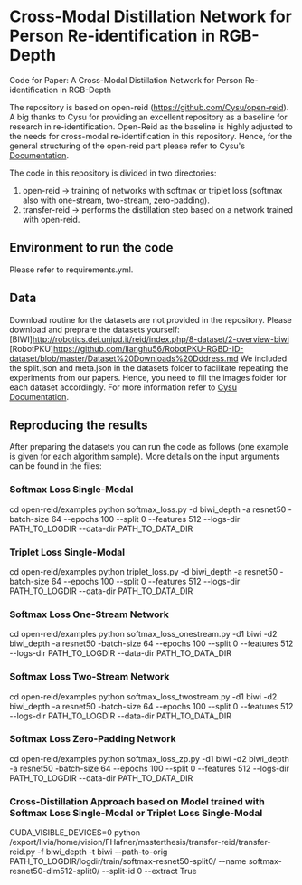 # Cross-Modal Distillation Network for Person Re-identification in RGB-Depth

Code for Paper: A Cross-Modal Distillation Network for Person Re-identification in RGB-Depth

The repository is based on open-reid (https://github.com/Cysu/open-reid). A big thanks to Cysu for providing an excellent repository as a baseline for research in re-identification. Open-Reid as the baseline is highly adjusted to the needs for cross-modal re-identification in this repository.
Hence, for the general structuring of the open-reid part please refer to Cysu's [Documentation](https://cysu.github.io/open-reid/notes/overview.html). 

The code in this repository is divided in two directories:
1. open-reid -> training of networks with softmax or triplet loss (softmax also with one-stream, two-stream, zero-padding).
2. transfer-reid -> performs the distillation step based on a network trained with open-reid.

## Environment to run the code
Please refer to requirements.yml. 

## Data 
Download routine for the datasets are not provided in the repository. Please download and preprare the datasets yourself:
[BIWI]http://robotics.dei.unipd.it/reid/index.php/8-dataset/2-overview-biwi
[RobotPKU]https://github.com/lianghu56/RobotPKU-RGBD-ID-dataset/blob/master/Dataset%20Downloads%20Dddress.md
We included the split.json and meta.json in the datasets folder to facilitate repeating the experiments from our papers. Hence, you need to fill the images folder for each dataset accordingly. For more information refer to [Cysu Documentation](https://cysu.github.io/open-reid/notes/overview.html).

## Reproducing the results
After preparing the datasets you can run the code as follows (one example is given for each algorithm sample). More details on the input arguments can be found in the files: 

### Softmax Loss Single-Modal
cd open-reid/examples
python softmax_loss.py -d biwi_depth -a resnet50 -batch-size 64 --epochs 100 --split 0 --features 512 --logs-dir PATH_TO_LOGDIR --data-dir PATH_TO_DATA_DIR
### Triplet Loss Single-Modal
cd open-reid/examples
python triplet_loss.py -d biwi_depth -a resnet50 -batch-size 64 --epochs 100 --split 0 --features 512 --logs-dir PATH_TO_LOGDIR --data-dir PATH_TO_DATA_DIR
### Softmax Loss One-Stream Network
cd open-reid/examples
python softmax_loss_onestream.py -d1 biwi -d2 biwi_depth -a resnet50 -batch-size 64 --epochs 100 --split 0 --features 512 --logs-dir PATH_TO_LOGDIR --data-dir PATH_TO_DATA_DIR
### Softmax Loss Two-Stream Network
cd open-reid/examples
python softmax_loss_twostream.py -d1 biwi -d2 biwi_depth -a resnet50 -batch-size 64 --epochs 100 --split 0 --features 512 --logs-dir PATH_TO_LOGDIR --data-dir PATH_TO_DATA_DIR
### Softmax Loss Zero-Padding Network
cd open-reid/examples
python softmax_loss_zp.py -d1 biwi -d2 biwi_depth -a resnet50 -batch-size 64 --epochs 100 --split 0 --features 512 --logs-dir PATH_TO_LOGDIR --data-dir PATH_TO_DATA_DIR


### Cross-Distillation Approach based on Model trained with Softmax Loss Single-Modal or Triplet Loss Single-Modal


CUDA_VISIBLE_DEVICES=0 python /export/livia/home/vision/FHafner/masterthesis/transfer-reid/transfer-reid.py -f biwi_depth  -t biwi --path-to-orig PATH_TO_LOGDIR/logdir/train/softmax-resnet50-split0/ --name softmax-resnet50-dim512-split0/ --split-id 0 --extract True

# 

